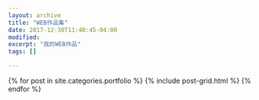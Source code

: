 ```yaml
---
layout: archive
title: "WEB作品集"
date: 2017-12-30T11:40:45-04:00
modified:
excerpt: "我的WEB作品"
tags: []

---
```



<div class="tiles">
{% for post in site.categories.portfolio %}
  {% include post-grid.html %}
{% endfor %}
</div><!-- /.tiles 把所有categories 有 portfolio 的列出來-->
